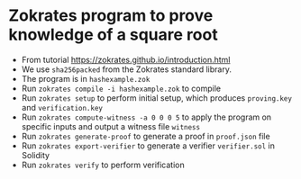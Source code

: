 # Zokrates program to prove knowledge of a square root

- From tutorial https://zokrates.github.io/introduction.html
- We use `sha256packed` from the Zokrates standard library.
- The program is in `hashexample.zok`
- Run `zokrates compile -i hashexample.zok` to compile
- Run `zokrates setup` to perform initial setup, which produces `proving.key` and `verification.key`
- Run `zokrates compute-witness -a 0 0 0 5` to apply the program on specific inputs and output a witness file `witness`
- Run `zokrates generate-proof` to generate a proof in `proof.json` file
- Run `zokrates export-verifier` to generate a verifier `verifier.sol` in Solidity
- Run `zokrates verify` to perform verification
